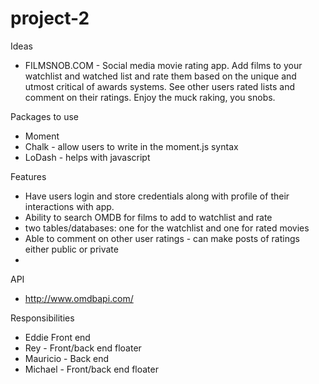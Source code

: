 # project-2

Ideas
- FILMSNOB.COM - Social media movie rating app. Add films to your watchlist and watched list and rate them based on the unique and utmost critical of awards systems. See other users rated lists and comment on their ratings. Enjoy the muck raking, you snobs.


Packages to use
- Moment
- Chalk - allow users to write in the moment.js syntax
- LoDash - helps with javascript



Features
- Have users login and store credentials along with profile of their interactions with app.
- Ability to search OMDB for films to add to watchlist and rate
- two tables/databases: one for the watchlist and one for rated movies
- Able to comment on other user ratings - can make posts of ratings either public or private
- 


API
- http://www.omdbapi.com/

Responsibilities
- Eddie Front end
- Rey - Front/back end floater
- Mauricio - Back end
- Michael - Front/back end floater